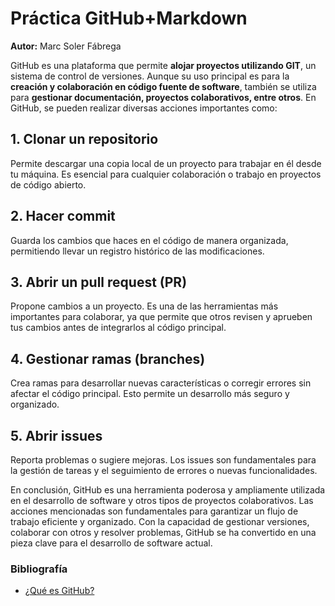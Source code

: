 # Práctica GitHub+Markdown
**Autor:** Marc Soler Fábrega

GitHub es una plataforma que permite **alojar proyectos utilizando GIT**, un sistema de control de versiones. Aunque su uso principal es para la **creación y colaboración en código fuente de software**, también se utiliza para **gestionar documentación, proyectos colaborativos, entre otros**.
En GitHub, se pueden realizar diversas acciones importantes como:
## 1. **Clonar un repositorio**
Permite descargar una copia local de un proyecto para trabajar en él desde tu máquina. Es esencial para cualquier colaboración o trabajo en proyectos de código abierto.
## 2. **Hacer commit**
Guarda los cambios que haces en el código de manera organizada, permitiendo llevar un registro histórico de las modificaciones.
## 3. **Abrir un pull request (PR)**
Propone cambios a un proyecto. Es una de las herramientas más importantes para colaborar, ya que permite que otros revisen y aprueben tus cambios antes de integrarlos al código principal.
## 4. **Gestionar ramas (branches)**
Crea ramas para desarrollar nuevas características o corregir errores sin afectar el código principal. Esto permite un desarrollo más seguro y organizado.
## 5. **Abrir issues**
Reporta problemas o sugiere mejoras. Los issues son fundamentales para la gestión de tareas y el seguimiento de errores o nuevas funcionalidades.

En conclusión, GitHub es una herramienta poderosa y ampliamente utilizada en el desarrollo de software y otros tipos de proyectos colaborativos. Las acciones mencionadas son fundamentales para garantizar un flujo de trabajo eficiente y organizado. Con la capacidad de gestionar versiones, colaborar con otros y resolver problemas, GitHub se ha convertido en una pieza clave para el desarrollo de software actual.

### Bibliografía
* [¿Qué es GitHub?](https://es.wikipedia.org/wiki/GitHub)
